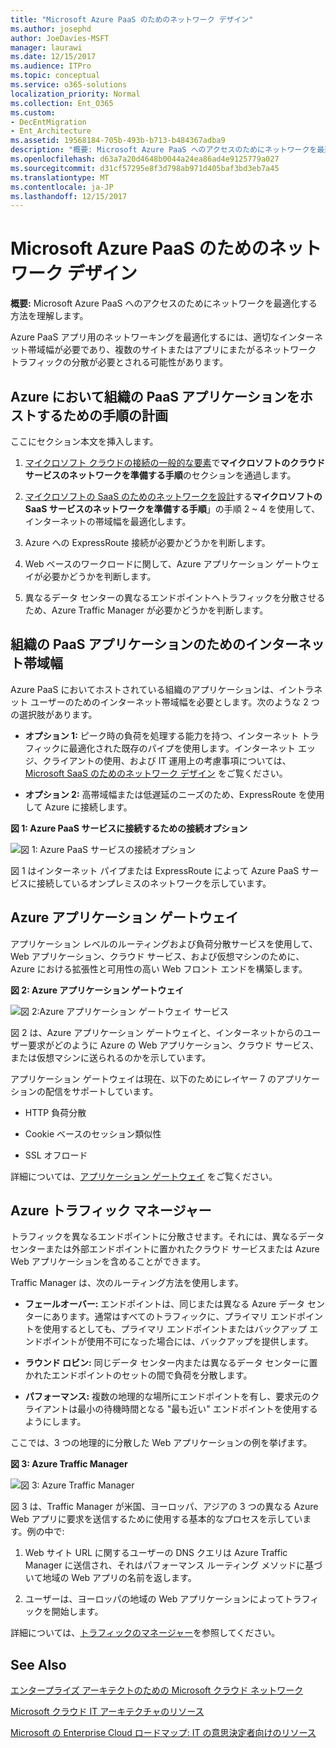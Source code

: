 ```yaml
---
title: "Microsoft Azure PaaS のためのネットワーク デザイン"
ms.author: josephd
author: JoeDavies-MSFT
manager: laurawi
ms.date: 12/15/2017
ms.audience: ITPro
ms.topic: conceptual
ms.service: o365-solutions
localization_priority: Normal
ms.collection: Ent_O365
ms.custom:
- DecEntMigration
- Ent_Architecture
ms.assetid: 19568184-705b-493b-b713-b484367adba9
description: "概要: Microsoft Azure PaaS へのアクセスのためにネットワークを最適化する方法を理解します。"
ms.openlocfilehash: d63a7a20d4648b0044a24ea86ad4e9125779a027
ms.sourcegitcommit: d31cf57295e8f3d798ab971d405baf3bd3eb7a45
ms.translationtype: MT
ms.contentlocale: ja-JP
ms.lasthandoff: 12/15/2017
---
```

# <a name="designing-networking-for-microsoft-azure-paas"></a>Microsoft Azure PaaS のためのネットワーク デザイン

 **概要:** Microsoft Azure PaaS へのアクセスのためにネットワークを最適化する方法を理解します。
  
Azure PaaS アプリ用のネットワーキングを最適化するには、適切なインターネット帯域幅が必要であり、複数のサイトまたはアプリにまたがるネットワーク トラフィックの分散が必要とされる可能性があります。
  
## <a name="planning-steps-for-hosting-organization-paas-applications-in-azure"></a>Azure において組織の PaaS アプリケーションをホストするための手順の計画

ここにセクション本文を挿入します。
  
1. [マイクロソフト クラウドの接続の一般的な要素](common-elements-of-microsoft-cloud-connectivity.md)で**マイクロソフトのクラウド サービスのネットワークを準備する手順**のセクションを通過します。
    
2. [マイクロソフトの SaaS のためのネットワークを設計](designing-networking-for-microsoft-saas.md)する**マイクロソフトの SaaS サービスのネットワークを準備する手順**」の手順 2 ~ 4 を使用して、インターネットの帯域幅を最適化します。
    
3. Azure への ExpressRoute 接続が必要かどうかを判断します。
    
4. Web ベースのワークロードに関して、Azure アプリケーション ゲートウェイが必要かどうかを判断します。
    
5. 異なるデータ センターの異なるエンドポイントへトラフィックを分散させるため、Azure Traffic Manager が必要かどうかを判断します。
    
## <a name="internet-bandwidth-for-organization-paas-applications"></a>組織の PaaS アプリケーションのためのインターネット帯域幅

Azure PaaS においてホストされている組織のアプリケーションは、イントラネット ユーザーのためのインターネット帯域幅を必要とします。次のような 2 つの選択肢があります。
  
- **オプション 1:** ピーク時の負荷を処理する能力を持つ、インターネット トラフィックに最適化された既存のパイプを使用します。インターネット エッジ、クライアントの使用、および IT 運用上の考慮事項については、[Microsoft SaaS のためのネットワーク デザイン](designing-networking-for-microsoft-saas.md) をご覧ください。
    
- **オプション 2:** 高帯域幅または低遅延のニーズのため、ExpressRoute を使用して Azure に接続します。
    
**図 1: Azure PaaS サービスに接続するための接続オプション**

![図 1: Azure PaaS サービスの接続オプション](images/Network_Poster/PaaS1.png)
  
図 1 はインターネット パイプまたは ExpressRoute によって Azure PaaS サービスに接続しているオンプレミスのネットワークを示しています。
  
## <a name="azure-application-gateway"></a>Azure アプリケーション ゲートウェイ

アプリケーション レベルのルーティングおよび負荷分散サービスを使用して、Web アプリケーション、クラウド サービス、および仮想マシンのために、Azure における拡張性と可用性の高い Web フロント エンドを構築します。 
  
**図 2: Azure アプリケーション ゲートウェイ**

![図 2:Azure アプリケーション ゲートウェイ サービス](images/Network_Poster/PaaS2.png)
  
図 2 は、Azure アプリケーション ゲートウェイと、インターネットからのユーザー要求がどのように Azure の Web アプリケーション、クラウド サービス、または仮想マシンに送られるのかを示しています。
  
アプリケーション ゲートウェイは現在、以下のためにレイヤー 7 のアプリケーションの配信をサポートしています。
  
- HTTP 負荷分散
    
- Cookie ベースのセッション類似性
    
- SSL オフロード
    
詳細については、[アプリケーション ゲートウェイ](https://docs.microsoft.com/azure/application-gateway/application-gateway-introduction) をご覧ください。
  
## <a name="azure-traffic-manager"></a>Azure トラフィック マネージャー

トラフィックを異なるエンドポイントに分散させます。それには、異なるデータ センターまたは外部エンドポイントに置かれたクラウド サービスまたは Azure Web アプリケーションを含めることができます。
  
Traffic Manager は、次のルーティング方法を使用します。
  
- **フェールオーバー:** エンドポイントは、同じまたは異なる Azure データ センターにあります。通常はすべてのトラフィックに、プライマリ エンドポイントを使用するとしても、プライマリ エンドポイントまたはバックアップ エンドポイントが使用不可になった場合には、バックアップを提供します。
    
- **ラウンド ロビン:** 同じデータ センター内または異なるデータ センターに置かれたエンドポイントのセットの間で負荷を分散します。
    
- **パフォーマンス:** 複数の地理的な場所にエンドポイントを有し、要求元のクライアントは最小の待機時間となる "最も近い" エンドポイントを使用するようにします。
    
ここでは、3 つの地理的に分散した Web アプリケーションの例を挙げます。
  
**図 3: Azure Traffic Manager**

![図 3: Azure Traffic Manager](images/Network_Poster/PaaS3.png)
  
図 3 は、Traffic Manager が米国、ヨーロッパ、アジアの 3 つの異なる Azure Web アプリに要求を送信するために使用する基本的なプロセスを示しています。例の中で:
  
1. Web サイト URL に関するユーザーの DNS クエリは Azure Traffic Manager に送信され、それはパフォーマンス ルーティング メソッドに基づいて地域の Web アプリの名前を返します。
    
2. ユーザーは、ヨーロッパの地域の Web アプリケーションによってトラフィックを開始します。
    
詳細については、[トラフィックのマネージャー](https://docs.microsoft.com/azure/traffic-manager/traffic-manager-overview)を参照してください。
  
## <a name="see-also"></a>See Also

[エンタープライズ アーキテクトのための Microsoft クラウド ネットワーク](microsoft-cloud-networking-for-enterprise-architects.md)
  
[Microsoft クラウド IT アーキテクチャのリソース](microsoft-cloud-it-architecture-resources.md)

[Microsoft の Enterprise Cloud ロードマップ: IT の意思決定者向けのリソース](https://sway.com/FJ2xsyWtkJc2taRD)



